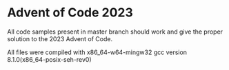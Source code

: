 # Advent of Code 2023
All code samples present in master branch should work and give the proper solution to the 2023 Advent of Code.

All files were compiled with x86_64-w64-mingw32 gcc version 8.1.0(x86_64-posix-seh-rev0)